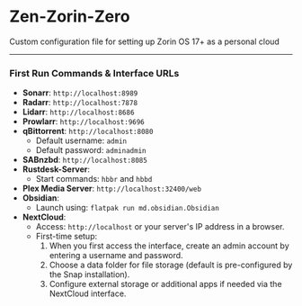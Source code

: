 # Zen-Zorin-Zero
Custom configuration file for setting up Zorin OS 17+ as a personal cloud

---

### First Run Commands & Interface URLs

- **Sonarr**: `http://localhost:8989`
- **Radarr**: `http://localhost:7878`
- **Lidarr**: `http://localhost:8686`
- **Prowlarr**: `http://localhost:9696`
- **qBittorrent**: `http://localhost:8080`
  - Default username: `admin`
  - Default password: `adminadmin`
- **SABnzbd**: `http://localhost:8085`
- **Rustdesk-Server**:
  - Start commands: `hbbr` and `hbbd`
- **Plex Media Server**: `http://localhost:32400/web`
- **Obsidian**:
  - Launch using: `flatpak run md.obsidian.Obsidian`
- **NextCloud**:
  - Access: `http://localhost` or your server's IP address in a browser.
  - First-time setup:
    1. When you first access the interface, create an admin account by entering a username and password.
    2. Choose a data folder for file storage (default is pre-configured by the Snap installation).
    3. Configure external storage or additional apps if needed via the NextCloud interface.

